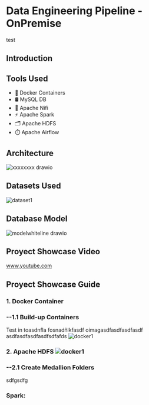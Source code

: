 # Data Engineering Pipeline - OnPremise
test
## Introduction
## Tools Used
- 🐳 Docker Containers 
- 🛢️ MySQL DB
- 🔄 Apache Nifi
- ⚡ Apache Spark
- 🗂️ Apache HDFS
- ⏱️ Apache Airflow
## Architecture
![xxxxxxxx drawio](https://github.com/user-attachments/assets/19ef1dfd-c282-4aaf-a2f8-edfa7023d4f1)

## Datasets Used
![dataset1](https://github.com/user-attachments/assets/309bd941-b8a0-40a0-ac6c-243f393cd3e7)


## Database Model
![modelwhiteline drawio](https://github.com/user-attachments/assets/0dba5346-5f32-464e-ba7a-d8031edcfb67)

## Proyect Showcase Video
www.youtube.com 
## Proyect Showcase Guide 
### 1. Docker Container
### --1.1 Build-up Containers
Test in toasdnfla  fosnadñlkfasdf  oimagasdfasdfasdfasdf
asdfasdfasdfasdfsdfafds
![docker1](https://github.com/user-attachments/assets/072054be-6dca-4d39-a5c5-b0939e8c8cc7)


### 2. Apache HDFS ![docker1](https://github.com/user-attachments/assets/9497c91a-4770-44be-989f-b8fce06f5f54)

### --2.1 Create Medallion Folders
sdfgsdfg

### Spark:
